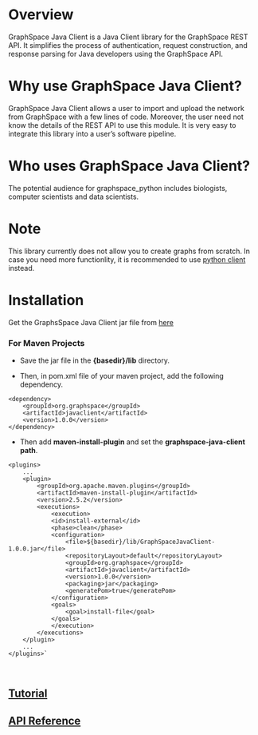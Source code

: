 # Overview
GraphSpace Java Client is a Java Client library for the GraphSpace REST API. It simplifies the process of authentication, request construction, and response parsing for Java developers using the GraphSpace API.

# Why use GraphSpace Java Client?
GraphSpace Java Client allows a user to import and upload the network from GraphSpace with a few lines of code. Moreover, the user need not know the details of the REST API to use this module. It is very easy to integrate this library into a user’s software pipeline.

# Who uses  GraphSpace Java Client?
The potential audience for graphspace_python includes biologists, computer scientists and data scientists.

# Note
This library currently does not allow you to create graphs from scratch. In case you need more functionlity, it is recommended to use [python client](https://graphspace-python.readthedocs.io) instead.

# Installation
Get the GraphsSpace Java Client jar file from [here](https://github.com/Murali-group/CyGraphSpace/blob/develop/apps/javaclient-0.0.1.jar)

### For Maven Projects

- Save the jar file in the **{basedir}/lib** directory.

- Then, in pom.xml file of your maven project, add the following dependency.

```
<dependency>
    <groupId>org.graphspace</groupId>
    <artifactId>javaclient</artifactId>
    <version>1.0.0</version>
</dependency>
```
- Then add **maven-install-plugin** and set the **graphspace-java-client path**.

```
<plugins>
    ...
    <plugin>
        <groupId>org.apache.maven.plugins</groupId>
        <artifactId>maven-install-plugin</artifactId>
        <version>2.5.2</version>
        <executions>
            <execution>
            <id>install-external</id>
            <phase>clean</phase>
            <configuration>
                <file>${basedir}/lib/GraphSpaceJavaClient-1.0.0.jar</file>
                <repositoryLayout>default</repositoryLayout>
                <groupId>org.graphspace</groupId>
                <artifactId>javaclient</artifactId>
                <version>1.0.0</version>
                <packaging>jar</packaging>
                <generatePom>true</generatePom>
            </configuration>
            <goals>
                <goal>install-file</goal>
            </goals>
            </execution>
        </executions>
    </plugin>
    ...
</plugins>`
```
<br/>

## [Tutorial](/graphspace-java-client/tutorial.md)

## [API Reference](https://rishabhsethi.com/cygraphspacejavadoc)
